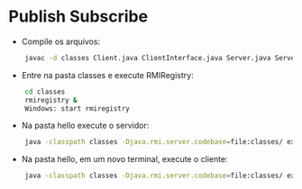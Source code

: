 # Publish Subscribe

* Compile os arquivos:

```bash
    javac -d classes Client.java ClientInterface.java Server.java ServerInterface.java Cell.java
```

* Entre na pasta classes e execute RMIRegistry:

```bash
    cd classes
    rmiregistry &
    Windows: start rmiregistry
```

* Na pasta hello execute o servidor:

```bash
    java -classpath classes -Djava.rmi.server.codebase=file:classes/ example.hello.Server
```

* Na pasta hello, em um novo terminal, execute o cliente:

```bash
    java -classpath classes -Djava.rmi.server.codebase=file:classes/ example.hello.Client [name]
```